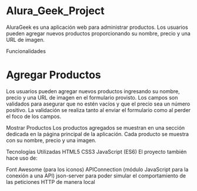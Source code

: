 # Alura_Geek_Project
AluraGeek es una aplicación web para administrar productos. Los usuarios pueden agregar nuevos productos proporcionando su nombre, precio y una URL de imagen.

Funcionalidades

<h1>Agregar Productos</h1>
Los usuarios pueden agregar nuevos productos ingresando su nombre, precio y una URL de imagen en el formulario provisto. Los campos son validados para asegurar que no estén vacíos y que el precio sea un número positivo. La validación se realiza tanto al enviar el formulario como al perder el foco de los campos.

Mostrar Productos
Los productos agregados se muestran en una sección dedicada en la página principal de la aplicación. Cada producto se muestra con su nombre, precio y una imagen.

Tecnologías Utilizadas
HTML5
CSS3
JavaScript (ES6)
El proyecto también hace uso de:

Font Awesome (para los iconos)
APIConnection (módulo JavaScript para la conexión a una API)
json-server para poder simular el comportamiento de las peticiones HTTP de manera local
